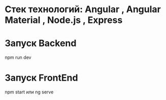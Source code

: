 # Стек технологий: Angular , Angular Material , Node.js , Express
# Запуск Backend
npm run dev
# Запуск FrontEnd
npm start или ng serve
